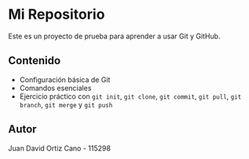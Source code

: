 # Mi Repositorio  

Este es un proyecto de prueba para aprender a usar Git y GitHub.  

## Contenido  
- Configuración básica de Git  
- Comandos esenciales  
- Ejercicio práctico con `git init`, `git clone`, `git commit`, `git pull`, `git branch`, `git merge` y `git push`  

## Autor  

Juan David Ortiz Cano - 115298
